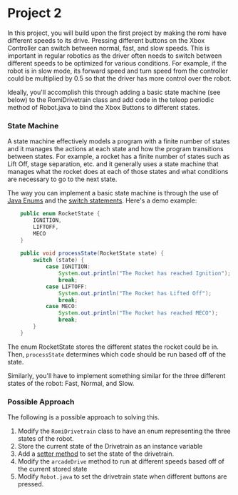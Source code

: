 # Project 2

In this project, you will build upon the first project by making the romi have different speeds to its drive. Pressing different buttons on the Xbox Controller can switch between normal, fast, and slow speeds. This is important in regular robotics as the driver often needs to switch between different speeds to be optimized for various conditions. For example, if the robot is in slow mode, its forward speed and turn speed from the controller could be multiplied by 0.5 so that the driver has more control over the robot. 

Ideally, you'll accomplish this through adding a basic state machine (see below) to the RomiDrivetrain class and add code in the teleop periodic method of Robot.java to bind the Xbox Buttons to different states.

### State Machine
A state machine effectively models a program with a finite number of states and it manages the actions at each state and how the program transitions between states. For example, a rocket has a finite number of states such as Lift Off, stage separation, etc. and it generally uses a state machine that manages what the rocket does at each of those states and what conditions are necessary to go to the next state.

The way you can implement a basic state machine is through the use of [Java Enums](https://www.w3schools.com/java/java_enums.asp) and the [switch statements](https://docs.oracle.com/javase/tutorial/java/nutsandbolts/switch.html). Here's a demo example:
```java
    public enum RocketState {
        IGNITION,
        LIFTOFF,
        MECO
    }
    
    public void processState(RocketState state) {
        switch (state) {
            case IGNITION:
                System.out.println("The Rocket has reached Ignition");
                break;
            case LIFTOFF:
                System.out.println("The Rocket has Lifted Off");
                break;
            case MECO:
                System.out.println("The Rocket has reached MECO");
                break;
        }
    }
```

The enum RocketState stores the different states the rocket could be in. Then, `processState` determines which code should be run based off of the state.

Similarly, you'll have to implement something similar for the three different states of the robot: Fast, Normal, and Slow.

### Possible Approach
The following is a possible approach to solving this.
1. Modify the `RomiDrivetrain` class to have an enum representing the three states of the robot. 
2. Store the current state of the Drivetrain as an instance variable
3. Add a [setter method](https://www.w3schools.com/java/java_encapsulation.asp) to set the state of the drivetrain.
4. Modify the `arcadeDrive` method to run at different speeds based off of the current stored state
5. Modify `Robot.java` to set the drivetrain state when different buttons are pressed.
